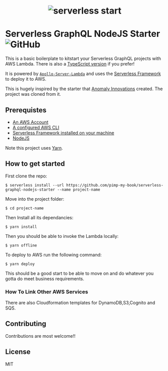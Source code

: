 <h1 align="center">
    <img  alt="serverless start"  src="https://github.com/pimp-my-book/serverless-graphql-nodejs-starter/blob/master/serverless-starter.png">
 </h1>

# Serverless GraphQL NodeJS Starter ![GitHub](https://img.shields.io/github/license/mashape/apistatus.svg)

This is a basic boilerplate to kitstart your Serverless GraphQL projects with AWS Lambda. There is also a [TypeScript version](https://github.com/AmoDinho/serverless-graphql-typescript-starter/blob/master/README.md) if you prefer!

It is powered by [`Apollo-Server-Lambda`](https://github.com/apollographql/apollo-server/tree/master/packages/apollo-server-lambda) and uses the [Serverless Framework](https://serverless.com/) to deploy it to AWS.

This is hugely inspired by the starter that [Anomaly Innovations](https://github.com/AnomalyInnovations/serverless-nodejs-starter) created. The project was cloned from it.

## Prerequistes

- [An AWS Account](https://aws.amazon.com/)
- [A configured AWS CLI](https://serverless.com/framework/docs/providers/aws/guide/credentials/)
- [Serverless Framework installed on your machine](https://serverless.com/framework/docs/providers/aws/guide/installation/)
- [NodeJS](nodejs.org)

Note this project uses [Yarn](https://yarnpkg.com).

## How to get started

First clone the repo:

```
$ serverless install --url https://github.com/pimp-my-book/serverless-graphql-nodejs-starter --name project-name
```

Move into the project folder:

```
$ cd project-name
```

Then Install all its dependancies:

```
$ yarn install
```

Then you should be able to invoke the Lambda locally:

```
$ yarn offline
```

To deploy to AWS run the following command:

```
$ yarn deploy
```

This should be a good start to be able to move on and do whatever you gotta do meet business requirements.

### How To Link Other AWS Services

There are also Cloudformation templates for DynamoDB,S3,Cognito and SQS.

## Contributing

Contributions are most welcome!!

## License

MIT
